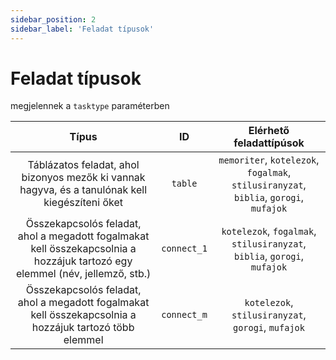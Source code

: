 ```yaml
---
sidebar_position: 2
sidebar_label: 'Feladat típusok'
---
```


# Feladat típusok

megjelennek a `tasktype` paraméterben

| Típus | ID | Elérhető feladattípúsok |
|:-:|:-:|:-:|
| Táblázatos feladat, ahol bizonyos mezők ki vannak hagyva, és a tanulónak kell kiegészíteni őket | `table` | `memoriter`, `kotelezok`, `fogalmak`, `stilusiranyzat`, `biblia`, `gorogi`, `mufajok` |
| Összekapcsolós feladat, ahol a megadott fogalmakat kell összekapcsolnia a hozzájuk tartozó egy elemmel (név, jellemző, stb.) | `connect_1` | `kotelezok`, `fogalmak`, `stilusiranyzat`, `biblia`, `gorogi`, `mufajok` |
| Összekapcsolós feladat, ahol a megadott fogalmakat kell összekapcsolnia a hozzájuk tartozó több elemmel | `connect_m` | `kotelezok`, `stilusiranyzat`, `gorogi`, `mufajok` | 